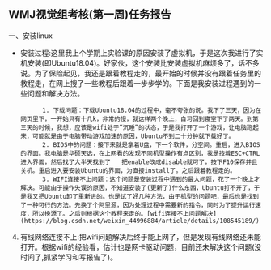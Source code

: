 ##                   **WMJ视觉组考核(第一周)任务报告**

一、安装linux

+ 安装过程:这里我上个学期上实验课的原因安装了虚拟机，于是这次我进行了实机安装(即Ubuntu18.04)。好家伙，这个安装比安装虚拟机麻烦多了，话不多说。为了保险起见，我还是跟着教程走的，最开始的时候并没有跟着任务里的教程走，在网上搜了一些教程后跟着一步步学的。下面是我安装过程遇到的一些问题和解决方法。

            1. 下载问题：下载Ubuntu18.04的过程中，毫不夸张的说。我下了三天，因为在网页里下，一开始只有十几k，非常的慢，就这样两个晚上，自习回到寝室下了两天。到第三天的时候，我想，应该是wifi处于“沉睡”的状态，于是我打开了一个游戏，让电脑跑起来，可能就是由于电脑带动游戏加速的原因，Ubuntu不到二十分钟就下载好了。
            2. BIOS中的问题：接下来就是拿着U盘，下一个软件，分空间。重启，进入BIOS的界面。我电脑是华硕天选，在上网看的发现不同机型操作有点区别，我是按着ESC+CTRL进入界面，然后找了大半天找到了   把enable改成disable就可了，按下F10保存并且关机。重启进入要安装Ubuntu的界面，为直接install了。之后跟着教程走的。
            3. WIFI连接不上问题：这个问题是安装过程中遇到的最大问题，花了一个晚上才解决。可能由于操作失误的原因，不知道安装了(更新了)什么东西，Ubuntu打不开了，于是我又把Ubuntu卸了重新进的。也是试了好几种方法，由于机型的问题吧，最后也是找到了一种可行的方法。先换了个阿里源，因为处理过程中需要新的指令，同时为了提升运行速度，所以换源了。之后则根据这个教程来走的。[wifi连接不上问题解决](https://blog.csdn.net/weixin_44996884/article/details/108545189/)

4. 有线网络连接不上:把wifi问题解决后终于能上网了，但是发现有线网络还未能打开。根据wifi的经验看，估计也是网卡驱动问题，目前还未解决这个问题(没时间了,抓紧学习和写报告了)。

